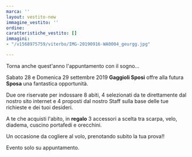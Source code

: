 ```yaml
---
marca: ''
layout: vestito-new
immagine_vestito: ''
ordine: 
caratteristiche_vestito: []
immagini:
- "/v1568975759/viterbo/IMG-20190916-WA0004_geurgg.jpg"

---
```

Torna anche quest'anno l'appuntamento con il sogno...

Sabato 28 e Domenica 29 settembre 2019 **Gaggioli Sposi** offre alla futura **Sposa** una fantastica opportunità.

Due ore riservate per indossare 8 abiti, 4 selezionati da te direttamente dal nostro sito internet e 4 proposti dal nostro Staff sulla base delle tue richieste e dei tuoi desideri.

A te che acquisti l'abito, in **regalo** 3 accessori a scelta tra scarpa, velo, diadema, cuscino portafedi e orecchini.

Un occasione da cogliere al volo, prenotando subito la tua prova!!

Evento solo su appuntamento.